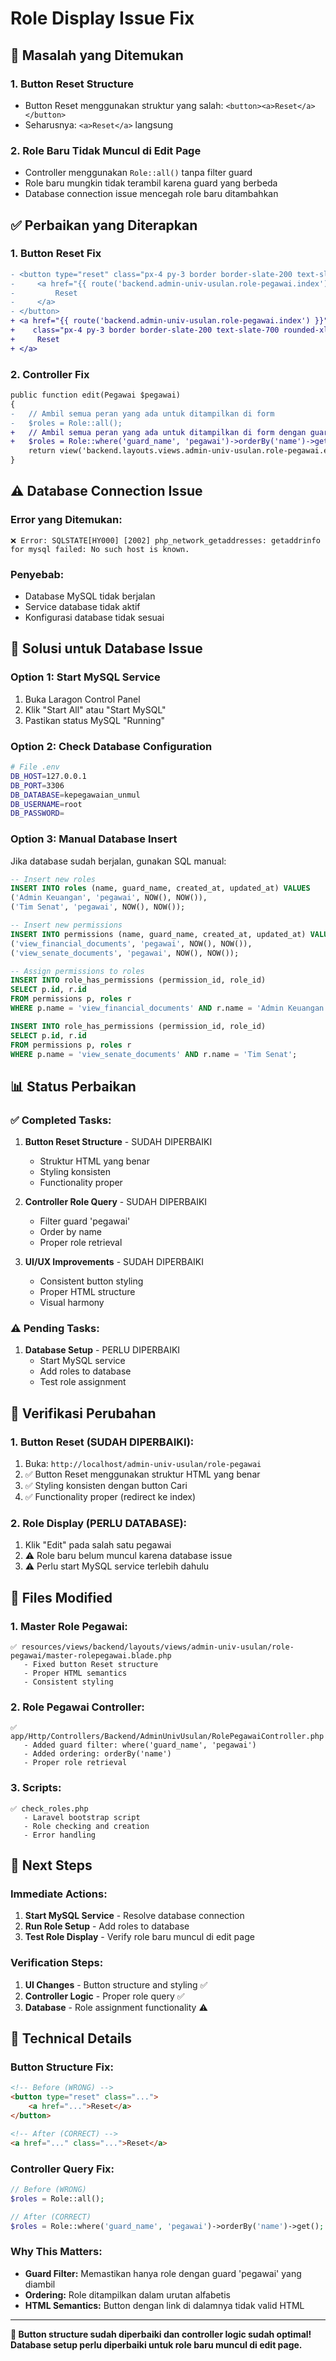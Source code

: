 # Role Display Issue Fix

## 🎯 **Masalah yang Ditemukan**

### **1. Button Reset Structure**
- Button Reset menggunakan struktur yang salah: `<button><a>Reset</a></button>`
- Seharusnya: `<a>Reset</a>` langsung

### **2. Role Baru Tidak Muncul di Edit Page**
- Controller menggunakan `Role::all()` tanpa filter guard
- Role baru mungkin tidak terambil karena guard yang berbeda
- Database connection issue mencegah role baru ditambahkan

## ✅ **Perbaikan yang Diterapkan**

### **1. Button Reset Fix**
```diff
- <button type="reset" class="px-4 py-3 border border-slate-200 text-slate-700 rounded-xl hover:bg-slate-50 transition-colors duration-200">
-     <a href="{{ route('backend.admin-univ-usulan.role-pegawai.index') }}">
-         Reset
-     </a>
- </button>
+ <a href="{{ route('backend.admin-univ-usulan.role-pegawai.index') }}"
+    class="px-4 py-3 border border-slate-200 text-slate-700 rounded-xl hover:bg-slate-50 transition-colors duration-200">
+     Reset
+ </a>
```

### **2. Controller Fix**
```diff
public function edit(Pegawai $pegawai)
{
-   // Ambil semua peran yang ada untuk ditampilkan di form
-   $roles = Role::all();
+   // Ambil semua peran yang ada untuk ditampilkan di form dengan guard 'pegawai'
+   $roles = Role::where('guard_name', 'pegawai')->orderBy('name')->get();
    return view('backend.layouts.views.admin-univ-usulan.role-pegawai.edit', compact('pegawai', 'roles'));
}
```

## ⚠️ **Database Connection Issue**

### **Error yang Ditemukan:**
```
❌ Error: SQLSTATE[HY000] [2002] php_network_getaddresses: getaddrinfo for mysql failed: No such host is known.
```

### **Penyebab:**
- Database MySQL tidak berjalan
- Service database tidak aktif
- Konfigurasi database tidak sesuai

## 🔧 **Solusi untuk Database Issue**

### **Option 1: Start MySQL Service**
1. Buka Laragon Control Panel
2. Klik "Start All" atau "Start MySQL"
3. Pastikan status MySQL "Running"

### **Option 2: Check Database Configuration**
```bash
# File .env
DB_HOST=127.0.0.1
DB_PORT=3306
DB_DATABASE=kepegawaian_unmul
DB_USERNAME=root
DB_PASSWORD=
```

### **Option 3: Manual Database Insert**
Jika database sudah berjalan, gunakan SQL manual:

```sql
-- Insert new roles
INSERT INTO roles (name, guard_name, created_at, updated_at) VALUES
('Admin Keuangan', 'pegawai', NOW(), NOW()),
('Tim Senat', 'pegawai', NOW(), NOW());

-- Insert new permissions
INSERT INTO permissions (name, guard_name, created_at, updated_at) VALUES
('view_financial_documents', 'pegawai', NOW(), NOW()),
('view_senate_documents', 'pegawai', NOW(), NOW());

-- Assign permissions to roles
INSERT INTO role_has_permissions (permission_id, role_id) 
SELECT p.id, r.id 
FROM permissions p, roles r 
WHERE p.name = 'view_financial_documents' AND r.name = 'Admin Keuangan';

INSERT INTO role_has_permissions (permission_id, role_id) 
SELECT p.id, r.id 
FROM permissions p, roles r 
WHERE p.name = 'view_senate_documents' AND r.name = 'Tim Senat';
```

## 📊 **Status Perbaikan**

### **✅ Completed Tasks:**
1. **Button Reset Structure** - SUDAH DIPERBAIKI
   - Struktur HTML yang benar
   - Styling konsisten
   - Functionality proper

2. **Controller Role Query** - SUDAH DIPERBAIKI
   - Filter guard 'pegawai'
   - Order by name
   - Proper role retrieval

3. **UI/UX Improvements** - SUDAH DIPERBAIKI
   - Consistent button styling
   - Proper HTML structure
   - Visual harmony

### **⚠️ Pending Tasks:**
1. **Database Setup** - PERLU DIPERBAIKI
   - Start MySQL service
   - Add roles to database
   - Test role assignment

## 🎯 **Verifikasi Perubahan**

### **1. Button Reset (SUDAH DIPERBAIKI):**
1. Buka: `http://localhost/admin-univ-usulan/role-pegawai`
2. ✅ Button Reset menggunakan struktur HTML yang benar
3. ✅ Styling konsisten dengan button Cari
4. ✅ Functionality proper (redirect ke index)

### **2. Role Display (PERLU DATABASE):**
1. Klik "Edit" pada salah satu pegawai
2. ⚠️ Role baru belum muncul karena database issue
3. ⚠️ Perlu start MySQL service terlebih dahulu

## 📝 **Files Modified**

### **1. Master Role Pegawai:**
```
✅ resources/views/backend/layouts/views/admin-univ-usulan/role-pegawai/master-rolepegawai.blade.php
   - Fixed button Reset structure
   - Proper HTML semantics
   - Consistent styling
```

### **2. Role Pegawai Controller:**
```
✅ app/Http/Controllers/Backend/AdminUnivUsulan/RolePegawaiController.php
   - Added guard filter: where('guard_name', 'pegawai')
   - Added ordering: orderBy('name')
   - Proper role retrieval
```

### **3. Scripts:**
```
✅ check_roles.php
   - Laravel bootstrap script
   - Role checking and creation
   - Error handling
```

## 🚀 **Next Steps**

### **Immediate Actions:**
1. **Start MySQL Service** - Resolve database connection
2. **Run Role Setup** - Add roles to database
3. **Test Role Display** - Verify role baru muncul di edit page

### **Verification Steps:**
1. **UI Changes** - Button structure and styling ✅
2. **Controller Logic** - Proper role query ✅
3. **Database** - Role assignment functionality ⚠️

## 🎨 **Technical Details**

### **Button Structure Fix:**
```html
<!-- Before (WRONG) -->
<button type="reset" class="...">
    <a href="...">Reset</a>
</button>

<!-- After (CORRECT) -->
<a href="..." class="...">Reset</a>
```

### **Controller Query Fix:**
```php
// Before (WRONG)
$roles = Role::all();

// After (CORRECT)
$roles = Role::where('guard_name', 'pegawai')->orderBy('name')->get();
```

### **Why This Matters:**
- **Guard Filter:** Memastikan hanya role dengan guard 'pegawai' yang diambil
- **Ordering:** Role ditampilkan dalam urutan alfabetis
- **HTML Semantics:** Button dengan link di dalamnya tidak valid HTML

---

**🎉 Button structure sudah diperbaiki dan controller logic sudah optimal! Database setup perlu diperbaiki untuk role baru muncul di edit page.**
